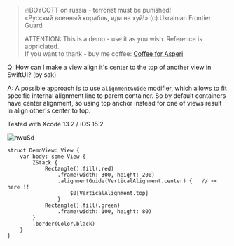 >
> 🔥BOYCOTT on russia - terrorist must be punished!<br>
> «Русский военный корабль, иди на хуй!» (c) Ukrainian Frontier Guard
> 
> ATTENTION: This is a demo - use it as you wish. Reference is appriciated.<br>
> If you want to thank - buy me coffee: [Coffee for Asperi](https://secure.wayforpay.com/donate/asperi)
>

Q: How can I make a view align it's center to the top of another view in SwiftUI? (by sak)

A: A possible approach is to use `alignmentGuide` modifier, which allows to fit specific internal alignment line to parent container. So by default containers have center alignment, so using top anchor instead for one of views result in align other's center to top.

Tested with Xcode 13.2 / iOS 15.2

![hwuSd](https://user-images.githubusercontent.com/62171579/183284161-c26527fb-7b36-4551-9c10-3185b2d2327d.png)

```
struct DemoView: View {
	var body: some View {
		ZStack {
			Rectangle().fill(.red)
				.frame(width: 300, height: 200)
				.alignmentGuide(VerticalAlignment.center) {   // << here !!
					$0[VerticalAlignment.top]
				}
			Rectangle().fill(.green)
				.frame(width: 100, height: 80)
		}
		.border(Color.black)
	}
}
```
